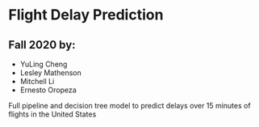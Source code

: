 # Flight Delay Prediction
## Fall 2020 by: 
  * YuLing Cheng
  * Lesley Mathenson
  * Mitchell Li
  * Ernesto Oropeza
  
Full pipeline and decision tree model to predict delays over 15 minutes of flights in the United States 
